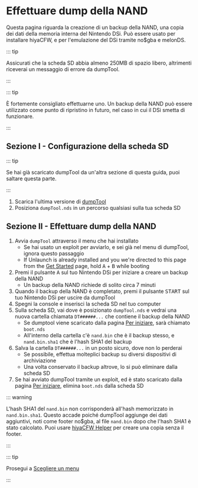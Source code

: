 # Effettuare dump della NAND

Questa pagina riguarda la creazione di un backup della NAND, una copia dei dati della memoria interna del Nintendo DSi. Può essere usato per installare hiyaCFW, e per l'emulazione del DSi tramite no$gba e melonDS.

::: tip

Assicurati che la scheda SD abbia almeno 250MB di spazio libero, altrimenti riceverai un messaggio di errore da dumpTool.

:::

::: tip

È fortemente consigliato effettuarne uno. Un backup della NAND può essere utilizzato come punto di ripristino in futuro, nel caso in cui il DSi smetta di funzionare.

:::

## Sezione I - Configurazione della scheda SD

::: tip

Se hai già scaricato dumpTool da un'altra sezione di questa guida, puoi saltare questa parte.

:::

1. Scarica l'ultima versione di [dumpTool](https://github.com/zoogie/dumpTool/releases/latest/download/dumpTool.nds)
2. Posiziona `dumpTool.nds` in un percorso qualsiasi sulla tua scheda SD

## Sezione II - Effettuare dump della NAND

1. Avvia `dumpTool` attraverso il menu che hai installato
   - Se hai usato un exploit per avviarlo, e sei già nel menu di dumpTool, ignora questo passaggio
   - If Unlaunch is already installed and you we're directed to this page from the [Get Started](get-started.html#section-ii-checking-if-unlaunch-is-already-installed) page, hold <kbd class="face">A</kbd> + <kbd class="face">B</kbd> while booting
2. Premi il pulsante <kbd class="face">A</kbd> sul tuo Nintendo DSi per iniziare a creare un backup della NAND
   - Un backup della NAND richiede di solito circa 7 minuti
3. Quando il backup della NAND è completato, premi il pulsante <kbd>START</kbd> sul tuo Nintendo DSi per uscire da dumpTool
4. Spegni la console e inserisci la scheda SD nel tuo computer
5. Sulla scheda SD, vai dove è posizionato `dumpTool.nds` e vedrai una nuova cartella chiamata `DT######...` che contiene il backup della NAND
   - Se dumptool viene scaricato dalla pagina [Per iniziare](get-started.html), sarà chiamato `boot.nds`
   - All'interno della cartella c'è `nand.bin` che è il backup stesso, e `nand.bin.sha1` che è l'hash SHA1 del backup
6. Salva la cartella `DT######...` in un posto sicuro, dove non lo perderai
   - Se possibile, effettua molteplici backup su diversi dispositivi di archiviazione
   - Una volta conservato il backup altrove, lo si può eliminare dalla scheda SD
7. Se hai avviato dumpTool tramite un exploit, ed è stato scaricato dalla pagina [Per iniziare](get-started.html), elimina `boot.nds` dalla scheda SD

::: warning

L'hash SHA1 del `nand.bin` non corrisponderà all'hash memorizzato in `nand.bin.sha1`. Questo accade poiché dumpTool aggiunge dei dati aggiuntivi, noti come footer no$gba, al file `nand.bin` dopo che l'hash SHA1 è stato calcolato. Puoi usare [hiyaCFW Helper](https://github.com/mondul/HiyaCFW-Helper/releases) per creare una copia senza il footer.

:::

::: tip

Prosegui a [Scegliere un menu](choosing-a-menu.html)

:::
